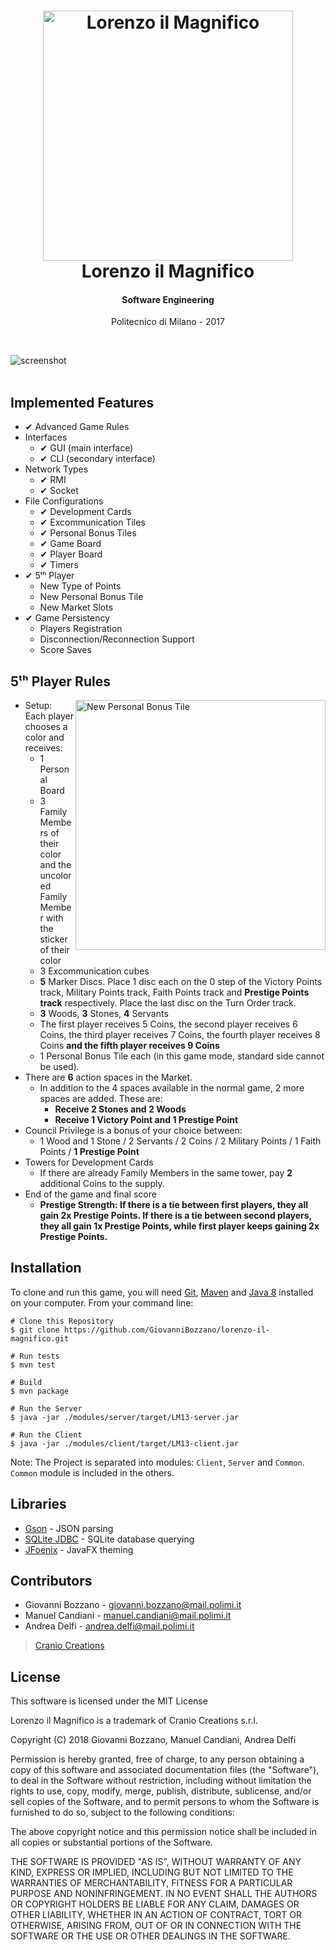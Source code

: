 <h1 align="center">
	<img src="../master/images/cover.png?raw=true" alt="Lorenzo il Magnifico" width="400">
	<br />
	Lorenzo il Magnifico
	<br />
</h1>
<h4 align="center">Software Engineering</h4>
<p align="center">
	Politecnico di Milano - 2017
</p>
<br />

![screenshot](../master/images/demo.gif?raw=true)
<br />
<br />

## Implemented Features
* ✔ Advanced Game Rules
* Interfaces
	- ✔ GUI (main interface)
	- ✔ CLI (secondary interface)
* Network Types
	- ✔ RMI
	- ✔ Socket
* File Configurations
	- ✔ Development Cards
	- ✔ Excommunication Tiles
	- ✔ Personal Bonus Tiles
	- ✔ Game Board
	- ✔ Player Board
	- ✔ Timers
* ✔ 5ᵗʰ Player
	- New Type of Points
	- New Personal Bonus Tile
	- New Market Slots
* ✔ Game Persistency
	- Players Registration
	- Disconnection/Reconnection Support
	- Score Saves
	
## 5ᵗʰ Player Rules
<img src="../master/images/new_personal_bonus_tile.png?raw=true" alt="New Personal Bonus Tile" height="400" align="right">

* Setup: Each player chooses a color and receives:
	- 1 Personal Board	
	- 3 Family Members of their color and the uncolored Family Member with the sticker of their color
	- 3 Excommunication cubes
	- **5** Marker Discs. Place 1 disc each on the 0 step of the Victory Points track, Military Points track, Faith Points track and **Prestige Points track** respectively. Place the last disc on the Turn Order track.	
	- **3** Woods, **3** Stones, **4** Servants
	- The first player receives 5 Coins, the second player receives 6 Coins, the third player receives 7 Coins, the fourth player receives 8 Coins **and the fifth player receives 9 Coins**
	- 1 Personal Bonus Tile each (in this game mode, standard side cannot be used).
* There are **6** action spaces in the Market. 
	- In addition to the 4 spaces available in the normal game, 2 more spaces are added. These are:
		- **Receive 2 Stones and 2 Woods**
		- **Receive 1 Victory Point and 1 Prestige Point**
* Council Privilege is a bonus of your choice between:
	- 1 Wood and 1 Stone / 2 Servants / 2 Coins / 2 Military Points / 1 Faith Points / **1 Prestige Point**
* Towers for Development Cards 
	- If there are already Family Members in the same tower, pay **2** additional Coins to the supply.
* End of the game and final score
	- **Prestige Strength: If there is a tie between first players, they all gain 2x Prestige Points. If there is a tie between second players, they all gain 1x Prestige Points, while first player keeps gaining 2x Prestige Points.**
	
## Installation
To clone and run this game, you will need [Git](https://git-scm.com/), [Maven](https://maven.apache.org/) and [Java 8](http://www.oracle.com/technetwork/java/javase/downloads/) installed on your computer. From your command line:
```
# Clone this Repository
$ git clone https://github.com/GiovanniBozzano/lorenzo-il-magnifico.git

# Run tests
$ mvn test

# Build
$ mvn package

# Run the Server
$ java -jar ./modules/server/target/LM13-server.jar

# Run the Client
$ java -jar ./modules/client/target/LM13-client.jar
```
Note: The Project is separated into modules: `Client`, `Server` and `Common`.
`Common` module is included in the others.

## Libraries
- [Gson](https://github.com/google/gson/) - JSON parsing
- [SQLite JDBC](https://bitbucket.org/xerial/sqlite-jdbc/) - SQLite database querying
- [JFoenix](https://github.com/jfoenixadmin/JFoenix/) - JavaFX theming

## Contributors
- Giovanni Bozzano - giovanni.bozzano@mail.polimi.it
- Manuel Candiani - manuel.candiani@mail.polimi.it
- Andrea Delfi - andrea.delfi@mail.polimi.it
> [Cranio Creations](http://www.craniocreations.it/)

## License

This software is licensed under the MIT License

Lorenzo il Magnifico is a trademark of Cranio Creations s.r.l.

Copyright (C) 2018 Giovanni Bozzano, Manuel Candiani, Andrea Delfi 

Permission is hereby granted, free of charge, to any person obtaining a copy
of this software and associated documentation files (the "Software"), to deal
in the Software without restriction, including without limitation the rights
to use, copy, modify, merge, publish, distribute, sublicense, and/or sell
copies of the Software, and to permit persons to whom the Software is
furnished to do so, subject to the following conditions:

The above copyright notice and this permission notice shall be included in
all copies or substantial portions of the Software.

THE SOFTWARE IS PROVIDED "AS IS", WITHOUT WARRANTY OF ANY KIND, EXPRESS OR
IMPLIED, INCLUDING BUT NOT LIMITED TO THE WARRANTIES OF MERCHANTABILITY,
FITNESS FOR A PARTICULAR PURPOSE AND NONINFRINGEMENT.  IN NO EVENT SHALL THE
AUTHORS OR COPYRIGHT HOLDERS BE LIABLE FOR ANY CLAIM, DAMAGES OR OTHER
LIABILITY, WHETHER IN AN ACTION OF CONTRACT, TORT OR OTHERWISE, ARISING FROM,
OUT OF OR IN CONNECTION WITH THE SOFTWARE OR THE USE OR OTHER DEALINGS IN
THE SOFTWARE.
